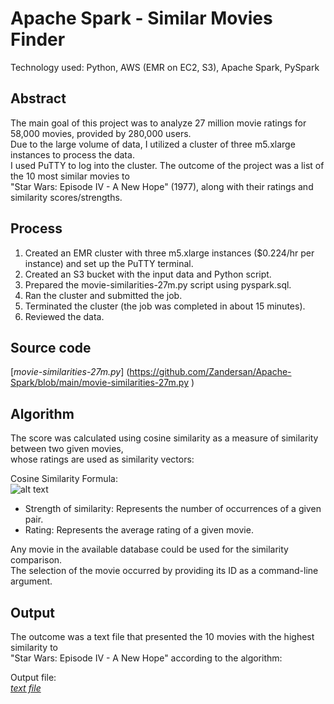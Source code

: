 # Apache Spark - Similar Movies Finder

Technology used: Python, AWS (EMR on EC2, S3), Apache Spark, PySpark

## Abstract

The main goal of this project was to analyze 27 million movie ratings for 58,000 movies, provided by 280,000 users.  
Due to the large volume of data, I utilized a cluster of three m5.xlarge instances to process the data.  
I used PuTTY to log into the cluster. The outcome of the project was a list of the 10 most similar movies to  
"Star Wars: Episode IV - A New Hope" (1977), along with their ratings and similarity scores/strengths.  

## Process

1. Created an EMR cluster with three m5.xlarge instances ($0.224/hr per instance) and set up the PuTTY terminal.  
2. Created an S3 bucket with the input data and Python script.  
3. Prepared the movie-similarities-27m.py script using pyspark.sql.  
4. Ran the cluster and submitted the job.  
5. Terminated the cluster (the job was completed in about 15 minutes).  
6. Reviewed the data.  

## Source code

[*movie-similarities-27m.py*]
(https://github.com/Zandersan/Apache-Spark/blob/main/movie-similarities-27m.py )

## Algorithm

The score was calculated using cosine similarity as a measure of similarity between two given movies,  
whose ratings are used as similarity vectors:  

Cosine Similarity Formula:  
![alt text](https://www.machinelearningplus.com/wp-content/uploads/2018/10/Cosine-Similarity-Formula-1.png)

- Strength of similarity: Represents the number of occurrences of a given pair.  
- Rating: Represents the average rating of a given movie.  

Any movie in the available database could be used for the similarity comparison.  
The selection of the movie occurred by providing its ID as a command-line argument.  

## Output

The outcome was a text file that presented the 10 movies with the highest similarity to  
"Star Wars: Episode IV - A New Hope" according to the algorithm:  

Output file:  
[*text file*](https://github.com/Zandersan/Apache-Spark/blob/main/similar_movies.txt)
